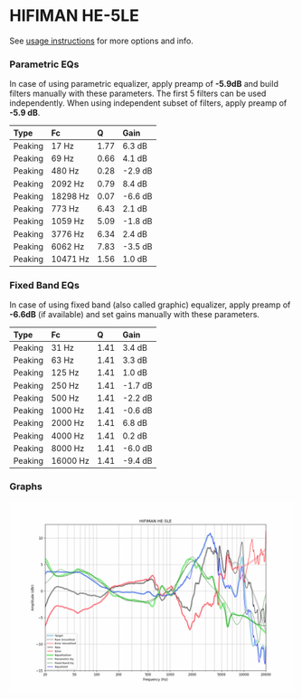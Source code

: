 # HIFIMAN HE-5LE
See [usage instructions](https://github.com/jaakkopasanen/AutoEq#usage) for more options and info.

### Parametric EQs
In case of using parametric equalizer, apply preamp of **-5.9dB** and build filters manually
with these parameters. The first 5 filters can be used independently.
When using independent subset of filters, apply preamp of **-5.9 dB**.

| Type    | Fc       |    Q | Gain    |
|:--------|:---------|:-----|:--------|
| Peaking | 17 Hz    | 1.77 | 6.3 dB  |
| Peaking | 69 Hz    | 0.66 | 4.1 dB  |
| Peaking | 480 Hz   | 0.28 | -2.9 dB |
| Peaking | 2092 Hz  | 0.79 | 8.4 dB  |
| Peaking | 18298 Hz | 0.07 | -6.6 dB |
| Peaking | 773 Hz   | 6.43 | 2.1 dB  |
| Peaking | 1059 Hz  | 5.09 | -1.8 dB |
| Peaking | 3776 Hz  | 6.34 | 2.4 dB  |
| Peaking | 6062 Hz  | 7.83 | -3.5 dB |
| Peaking | 10471 Hz | 1.56 | 1.0 dB  |

### Fixed Band EQs
In case of using fixed band (also called graphic) equalizer, apply preamp of **-6.6dB**
(if available) and set gains manually with these parameters.

| Type    | Fc       |    Q | Gain    |
|:--------|:---------|:-----|:--------|
| Peaking | 31 Hz    | 1.41 | 3.4 dB  |
| Peaking | 63 Hz    | 1.41 | 3.3 dB  |
| Peaking | 125 Hz   | 1.41 | 1.0 dB  |
| Peaking | 250 Hz   | 1.41 | -1.7 dB |
| Peaking | 500 Hz   | 1.41 | -2.2 dB |
| Peaking | 1000 Hz  | 1.41 | -0.6 dB |
| Peaking | 2000 Hz  | 1.41 | 6.8 dB  |
| Peaking | 4000 Hz  | 1.41 | 0.2 dB  |
| Peaking | 8000 Hz  | 1.41 | -6.0 dB |
| Peaking | 16000 Hz | 1.41 | -9.4 dB |

### Graphs
![](./HIFIMAN%20HE-5LE.png)